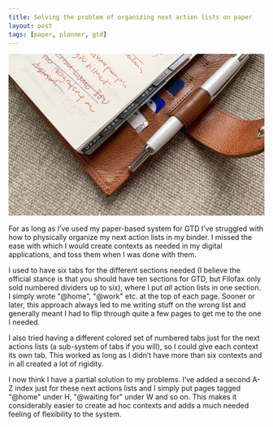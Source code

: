 ```yaml
---
title: Solving the problem of organizing next action lists on paper
layout: post
tags: [paper, planner, gtd]
---
```


<p class="wide"><img src="/assets/img/tabs.jpg"></p>

For as long as I’ve used my paper-based system for GTD I’ve struggled with how to physically organize my next action lists in my binder. I missed the ease with which I would create contexts as needed in my digital applications, and toss them when I was done with them.

I used to have six tabs for the different sections needed (I believe the official stance is that you should have ten sections for GTD, but Filofax only sold numbered dividers up to six), where I put *all* action lists in one section. I simply wrote "@home", "@work" etc. at the top of each page. Sooner or later, this approach always led to me writing stuff on the wrong list and generally meant I had to flip through quite a few pages to get me to the one I needed.

I also tried having a different colored set of numbered tabs just for the next actions lists (a sub-system of tabs if you will), so I could give each context its own tab. This worked as long as I didn’t have more than six contexts and in all created a lot of rigidity.

I now think I have a partial solution to my problems. I’ve added a second A-Z index just for these next actions lists and I simply put pages tagged "@home" under H, "@waiting for" under W and so on. This makes it considerably easier to create ad hoc contexts and adds a much needed feeling of flexibility to the system.
